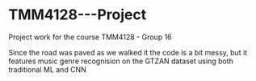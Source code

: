 # TMM4128---Project
Project work for the course TMM4128 - Group 16

Since the road was paved as we walked it the code is a bit messy, but it features music genre recognision on the GTZAN dataset using both traditional ML and CNN
